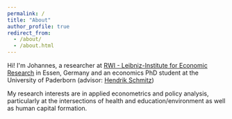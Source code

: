 ```yaml
---
permalink: /
title: "About"
author_profile: true
redirect_from: 
  - /about/
  - /about.html
---
```


Hi! I'm Johannes, a researcher at <a href="https://www.rwi-essen.de/" target="_blank">RWI - Leibniz-Institute for Economic Research</a> in Essen, Germany and an economics PhD student at the University of Paderborn (advisor: <a href="https://wiwi.uni-paderborn.de/en/wiwiunipaderborndewipo/empwifo/team/prof-dr-hendrik-schmitz/" target="_blank">Hendrik Schmitz</a>)

My research interests are in applied econometrics and policy analysis, particularly at the intersections of health and education/environment as well as human capital formation.